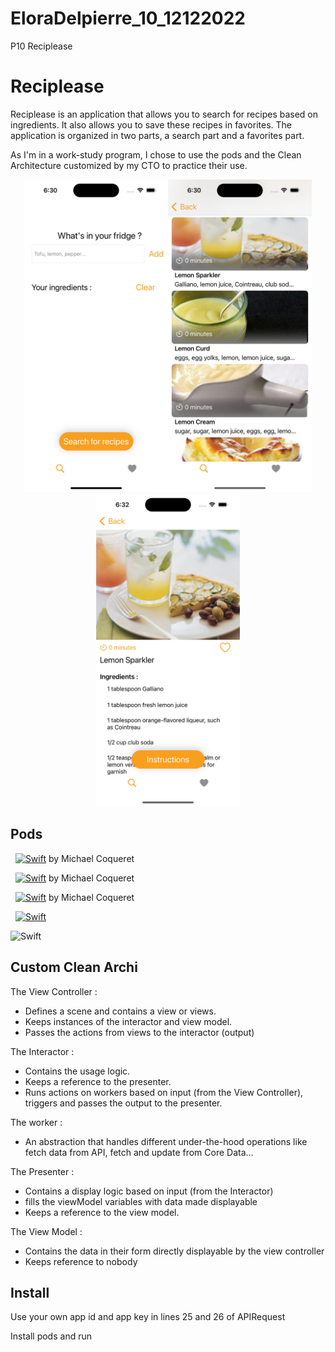# EloraDelpierre_10_12122022
P10 Reciplease


# Reciplease

Reciplease is an application that allows you to search for recipes based on ingredients. It also allows you to save these recipes in favorites.
The application is organized in two parts, a search part and a favorites part.

As I'm in a work-study program, I chose to use the pods and the Clean Architecture customized by my CTO to practice their use.

<p align="center"><img src="Reciplease_screenshots/Simulator Screen Shot - iPhone 14 Pro - 2023-02-17 at 18.30.01.png" height="500"><img src="Reciplease_screenshots/Simulator Screen Shot - iPhone 14 Pro - 2023-02-17 at 18.30.31.png" height="500"><img src="Reciplease_screenshots/Simulator Screen Shot - iPhone 14 Pro - 2023-02-17 at 18.32.17.png" height="500"></p>

## Pods 

  <a href="https://github.com/rgmc95/UtilsKit"><img alt="Swift" src="https://img.shields.io/badge/UtilsKit-02569B?style=flat-square"
/></a> by Michael Coqueret

  <a href="https://github.com/rgmc95/CoreDataUtilsKit"><img alt="Swift" src="https://img.shields.io/badge/CoreDataUtilsKit-02569B?style=flat-square"
/></a> by Michael Coqueret 

  <a href="https://github.com/rgmc95/NetworkUtilsKit"><img alt="Swift" src="https://img.shields.io/badge/NetworkUtilsKit-02569B?style=flat-square"
/></a> by Michael Coqueret

  <a href="https://cocoapods.org/pods/SDWebImage"><img alt="Swift" src="https://img.shields.io/badge/SDWebImage-02569H?style=flat-square"
/></a>

<img alt="Swift" src="https://img.shields.io/badge/Combine-02569H?style=flat-square"
/>

## Custom Clean Archi 

The View Controller :

- Defines a scene and contains a view or views.
- Keeps instances of the interactor and view model.
- Passes the actions from views to the interactor (output)

The Interactor : 

- Contains the usage logic.
- Keeps a reference to the presenter.
- Runs actions on workers based on input (from the View Controller), triggers and passes the output to the presenter.

The worker : 

- An abstraction that handles different under-the-hood operations like fetch data from API, fetch and update from Core Data...

The Presenter : 

- Contains a display logic based on input (from the Interactor)
- fills the viewModel variables with data made displayable
- Keeps a reference to the view model.

The View Model : 

- Contains the data in their form directly displayable by the view controller
- Keeps reference to nobody


## Install

Use your own app id and app key in lines 25 and 26 of APIRequest

Install pods and run
